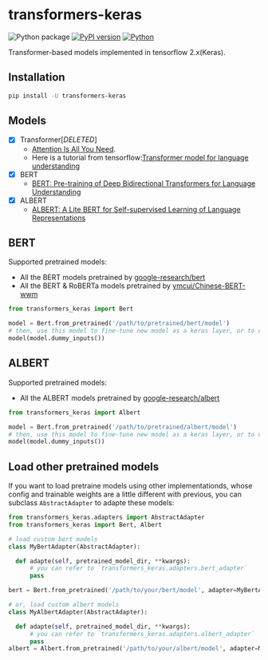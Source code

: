 # transformers-keras

![Python package](https://github.com/luozhouyang/transformers-keras/workflows/Python%20package/badge.svg)
[![PyPI version](https://badge.fury.io/py/transformers-keras.svg)](https://badge.fury.io/py/transformers-keras)
[![Python](https://img.shields.io/pypi/pyversions/transformers-keras.svg?style=plastic)](https://badge.fury.io/py/transformers-keras)

Transformer-based models implemented in tensorflow 2.x(Keras).

## Installation

```bash
pip install -U transformers-keras
```

## Models

- [x] Transformer[*DELETED*]
  * [Attention Is All You Need](https://arxiv.org/abs/1706.03762). 
  * Here is a tutorial from tensorflow:[Transformer model for language understanding](https://www.tensorflow.org/beta/tutorials/text/transformer)
- [x] BERT
  * [BERT: Pre-training of Deep Bidirectional Transformers for Language Understanding](https://arxiv.org/abs/1810.04805)
- [x] ALBERT
  * [ALBERT: A Lite BERT for Self-supervised Learning of Language Representations](https://arxiv.org/abs/1909.11942)


## BERT

Supported pretrained models:

* All the BERT models pretrained by [google-research/bert](https://github.com/google-research/bert)
* All the BERT & RoBERTa models pretrained by [ymcui/Chinese-BERT-wwm](https://github.com/ymcui/Chinese-BERT-wwm)

```python
from transformers_keras import Bert

model = Bert.from_pretrained('/path/to/pretrained/bert/model')
# then, use this model to fine-tune new model as a keras layer, or to do inference
model(model.dummy_inputs())

```


## ALBERT

Supported pretrained models:

* All the ALBERT models pretrained by [google-research/albert](https://github.com/google-research/albert)

```python
from transformers_keras import Albert

model = Bert.from_pretrained('/path/to/pretrained/albert/model')
# then, use this model to fine-tune new model as a keras layer, or to do inference
model(model.dummy_inputs())
```

## Load other pretrained models

If you want to load pretraine models using other implementationds, whose config and trainable weights are a little different with previous, you can subclass `AbstractAdapter` to adapte these models:

```python
from transformers_keras.adapters import AbstractAdapter
from transformers_keras import Bert, Albert

# load custom bert models
class MyBertAdapter(AbstractAdapter):

  def adapte(self, pretrained_model_dir, **kwargs):
      # you can refer to `transformers_keras.adapters.bert_adapter`
      pass

bert = Bert.from_pretrained('/path/to/your/bert/model', adapter=MyBertAdapter())

# or, load custom albert models
class MyAlbertAdapter(AbstractAdapter):

  def adapte(self, pretrained_model_dir, **kwargs):
      # you can refer to `transformers_keras.adapters.albert_adapter`
      pass
albert = Albert.from_pretrained('/path/to/your/albert/model', adapter=MyAlbertAdapter())
```
